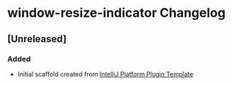 <!-- Keep a Changelog guide -> https://keepachangelog.com -->

# window-resize-indicator Changelog

## [Unreleased]
### Added
- Initial scaffold created from [IntelliJ Platform Plugin Template](https://github.com/JetBrains/intellij-platform-plugin-template)
